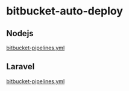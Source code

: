 # bitbucket-auto-deploy

## Nodejs
[bitbucket-pipelines.yml](https://github.com/ducthang310/bitbucket-auto-deploy/blob/master/nodejs.bitbucket-pipelines.yml)


## Laravel 
[bitbucket-pipelines.yml](https://github.com/ducthang310/bitbucket-auto-deploy/blob/master/laravel.bitbucket-pipelines.yml)
